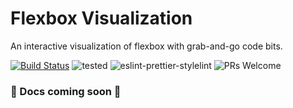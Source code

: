 # Flexbox Visualization 

An interactive visualization of flexbox with grab-and-go code bits.

[![Build Status](https://travis-ci.com/hi-matbub/flexbox-visualization.svg?branch=master)](https://travis-ci.com/hi-matbub/flexbox-visualization)
![tested](https://img.shields.io/badge/tested_with-jest-<COLOR>.svg)
![eslint-prettier-stylelint](https://img.shields.io/badge/code_style-eslint_prettier_stylelint-<COLOR>.svg)
![PRs Welcome](https://img.shields.io/badge/PRs-welcome-30bced.svg)



### :construction: Docs coming soon :construction:
